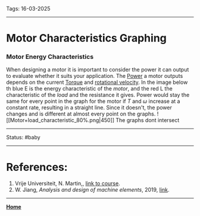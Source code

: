 Tags: 
16-03-2025

---
# Motor Characteristics Graphing
### Motor Energy Characteristics
When designing a motor it is important to consider the power it can output to evaluate whether it suits your application. The [Power](Power.md) a motor outputs depends on the current [Torque](Torque.md) and [rotational velocity](rotational%20velocity).
In the image below th blue E is the energy characteristic of the _motor_, and the red L the characteristic of the _load_ and the resistance it gives. Power would stay the same for every point in the graph for the motor if $T$ and $\omega$ increase at a constant rate, resulting in a straight line. Since it doesn't, the power changes and is different at almost every point on the graphs.
![[Motor+load_characteristic_80%.png|450]] 
The graphs dont intersect 







---
Status: #baby

---
# References:

1. Vrije Universiteit, N. Martin,, [link to course](https://canvas.utwente.nl/courses/15351/modules/77332).
2. W. Jiang, _Analysis and design of machine elements_, 2019, [link](https://ut.on.worldcat.org/oclc/1084505954).
---
__[Home](!%20Machine%20Elements%20Overview.md)__